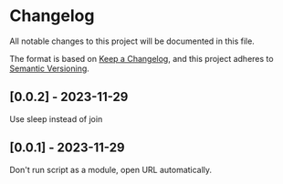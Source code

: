 # Changelog
All notable changes to this project will be documented in this file.

The format is based on [Keep a Changelog](https://keepachangelog.com/en/1.0.0/),
and this project adheres to [Semantic Versioning](https://semver.org/spec/v2.0.0.html).

## [0.0.2] - 2023-11-29
Use sleep instead of join

## [0.0.1] - 2023-11-29
Don't run script as a module, open URL automatically.
